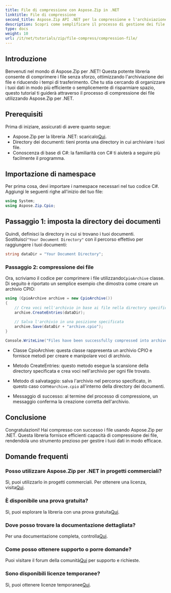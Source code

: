 ```yaml
---
title: File di compressione con Aspose.Zip in .NET
linktitle: File di compressione
second_title: Aspose.Zip API .NET per la compressione e l'archiviazione dei file
description: Scopri come semplificare il processo di gestione dei file con Aspose.Zip per .NET. Questa guida dettagliata ti accompagna attraverso i passaggi della compressione dei file.
type: docs
weight: 10
url: /it/net/tutorials/zip/file-compress/compression-file/
---
```

## Introduzione

Benvenuti nel mondo di Aspose.Zip per .NET! Questa potente libreria consente di comprimere i file senza sforzo, ottimizzando l'archiviazione dei file e riducendo i tempi di trasferimento. Che tu stia cercando di organizzare i tuoi dati in modo più efficiente o semplicemente di risparmiare spazio, questo tutorial ti guiderà attraverso il processo di compressione dei file utilizzando Aspose.Zip per .NET.

## Prerequisiti

Prima di iniziare, assicurati di avere quanto segue:

-  Aspose.Zip per la libreria .NET: scaricalo[Qui](https://releases.aspose.com/zip/net/).
- Directory dei documenti: tieni pronta una directory in cui archiviare i tuoi file.
- Conoscenza di base di C#: la familiarità con C# ti aiuterà a seguire più facilmente il programma.

## Importazione di namespace

Per prima cosa, devi importare i namespace necessari nel tuo codice C#. Aggiungi le seguenti righe all'inizio del tuo file:

```csharp
using System;
using Aspose.Zip.Cpio;
```

## Passaggio 1: imposta la directory dei documenti

Quindi, definisci la directory in cui si trovano i tuoi documenti. Sostituisci`"Your Document Directory"` con il percorso effettivo per raggiungere i tuoi documenti:

```csharp
string dataDir = "Your Document Directory";
```

### Passaggio 2: compressione dei file

 Ora, scriviamo il codice per comprimere i file utilizzando`CpioArchive` classe. Di seguito è riportato un semplice esempio che dimostra come creare un archivio CPIO:

```csharp
using (CpioArchive archive = new CpioArchive())
{
    // Crea voci nell'archivio in base ai file nella directory specificata
    archive.CreateEntries(dataDir);
    
    // Salva l'archivio in una posizione specificata
    archive.Save(dataDir + "archive.cpio");
}

Console.WriteLine("Files have been successfully compressed into archive.cpio!");
```

- Classe CpioArchive: questa classe rappresenta un archivio CPIO e fornisce metodi per creare e manipolare voci di archivio.
  
- Metodo CreateEntries: questo metodo esegue la scansione della directory specificata e crea voci nell'archivio per ogni file trovato.
  
-  Metodo di salvataggio: salva l'archivio nel percorso specificato, in questo caso come`archive.cpio` all'interno della directory dei documenti.
  
- Messaggio di successo: al termine del processo di compressione, un messaggio conferma la creazione corretta dell'archivio.

## Conclusione

Congratulazioni! Hai compresso con successo i file usando Aspose.Zip per .NET. Questa libreria fornisce efficienti capacità di compressione dei file, rendendola uno strumento prezioso per gestire i tuoi dati in modo efficace.

## Domande frequenti

### Posso utilizzare Aspose.Zip per .NET in progetti commerciali?
 Sì, puoi utilizzarlo in progetti commerciali. Per ottenere una licenza, visita[Qui](https://purchase.conholdate.com/buy).

### È disponibile una prova gratuita?
 Sì, puoi esplorare la libreria con una prova gratuita[Qui](https://releases.aspose.com/).

### Dove posso trovare la documentazione dettagliata?
 Per una documentazione completa, controlla[Qui](https://reference.aspose.com/zip/net/).

### Come posso ottenere supporto o porre domande?
 Puoi visitare il forum della comunità[Qui](https://forum.aspose.com/c/zip/37) per supporto e richieste.

### Sono disponibili licenze temporanee?
 Sì, puoi ottenere licenze temporanee[Qui](https://purchase.conholdate.com/temporary-license/).